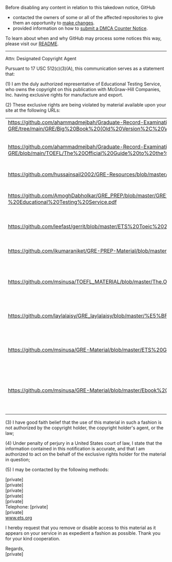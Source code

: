 Before disabling any content in relation to this takedown notice, GitHub
- contacted the owners of some or all of the affected repositories to give them an opportunity to [make changes](https://docs.github.com/en/github/site-policy/dmca-takedown-policy#a-how-does-this-actually-work).
- provided information on how to [submit a DMCA Counter Notice](https://docs.github.com/en/articles/guide-to-submitting-a-dmca-counter-notice).

To learn about when and why GitHub may process some notices this way, please visit our [README](https://github.com/github/dmca/blob/master/README.md#anatomy-of-a-takedown-notice).

---

Attn:  Designated Copyright Agent

 

Pursuant to 17 USC 512(c)(3)(A), this communication serves as a statement that:


(1) I am the duly authorized representative of Educational Testing Service, who owns the copyright on this publication with McGraw-Hill Companies, Inc. having exclusive rights for manufacture and export.


(2) These exclusive rights are being violated by material available upon your site at the following URLs:

 
|      |      |
|---------|----------|
| https://github.com/ahammadmejbah/Graduate-Record-Examinations-GRE/tree/main/GRE/Big%20Book%20(Old%20Version%2C%20Verbal%20Part%20Only) | GRE Big Book |
| https://github.com/ahammadmejbah/Graduate-Record-Examinations-GRE/blob/main/TOEFL/The%20Official%20Guide%20to%20the%20TOEFL%20iBT.pdf | The Official Guide to the TOEFL |
| https://github.com/hussainsail2002/GRE-Resources/blob/master/GRE%20Big%20Book%20(Pre%20October%202002).pdf | GRE Big Book | 
| https://github.com/AmoghDabholkar/GRE_PREP/blob/master/GRE%20Books/The%20Official%20Guide%20to%20the%20GRE%20G%20-%20Educational%20Testing%20Service.pdf | The Official Guide to the GRE | 
| https://github.com/leefast/gerrit/blob/master/ETS%20Toeic%202019%20RC%20%2B%20Key.pdf | TOEIC 1000 Reading
| https://github.com/ikumaraniket/GRE-PREP-Material/blob/master/ETS/ETS%20Official%20GRE%20Super%20Power%20Pack.pdf | GRE Super Power Pack
| https://github.com/msinusa/TOEFL_MATERIAL/blob/master/The.Official.Guide.to.the.TOEFL.iBT%2CThird.Edition.pdf | The Official Guide to the TOEFL
| https://github.com/laylalaisy/GRE_laylalaisy/blob/master/%E5%BF%AB%E9%80%9F%E9%A3%9F%E7%94%A8/AW/GRE%20Official%20Guide.pdf | The Official Guide to the GRE
| https://github.com/msinusa/GRE-Material/blob/master/ETS%20GRE%20Quantitative%20reasoning%20question.pdf | The Official Guide to the GRE
| https://github.com/msinusa/GRE-Material/blob/master/Ebook%20official%20guide%20GRE%20revised%20general%20test.pdf | Official Guide to the GRE Revised General Test

 

(3) I have good faith belief that the use of this material in such a fashion is not authorized by the copyright holder, the copyright holder's agent, or the law;

 

(4) Under penalty of perjury in a United States court of law, I state that the information contained in this notification is accurate, and that I am authorized to act on the behalf of the exclusive rights holder for the material in question;

 

(5) I may be contacted by the following methods: 

[private]  
[private]  
[private]  
[private]  
[private]  
Telephone: [private]  
[private]  
www.ets.org

 

I hereby request that you remove or disable access to this material as it appears on your service in as expedient a fashion as possible.  Thank you for your kind cooperation.

 

Regards,  
[private]  
